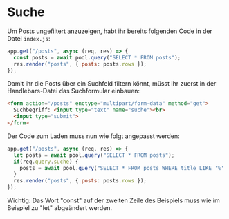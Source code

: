 # Suche

Um Posts ungefiltert anzuzeigen, habt ihr bereits folgenden Code in der Datei `index.js`: 

```js
app.get("/posts", async (req, res) => {
  const posts = await pool.query("SELECT * FROM posts");
  res.render("posts", { posts: posts.rows });
});
```

Damit ihr die Posts über ein Suchfeld filtern könnt, müsst ihr zuerst in der Handlebars-Datei das Suchformular einbauen:

```html
<form action="/posts" enctype="multipart/form-data" method="get">
  Suchbegriff: <input type="text" name="suche"><br>
  <input type="submit">
</form>
```

Der Code zum Laden muss nun wie folgt angepasst werden:

```js
app.get("/posts", async (req, res) => {
  let posts = await pool.query("SELECT * FROM posts");
  if(req.query.suche) {
    posts = await pool.query("SELECT * FROM posts WHERE title LIKE '%' || $1 || '%'", [req.query.suche]);
  }
  res.render("posts", { posts: posts.rows });
});
```

Wichtig: Das Wort "const" auf der zweiten Zeile des Beispiels muss wie im Beispiel zu "let" abgeändert werden.
